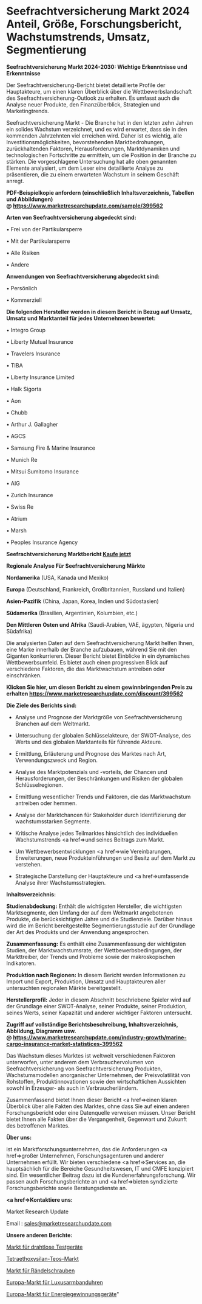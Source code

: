 # Seefrachtversicherung Markt 2024 Anteil, Größe, Forschungsbericht, Wachstumstrends, Umsatz, Segmentierung

<strong>Seefrachtversicherung Markt 2024-2030: Wichtige Erkenntnisse und Erkenntnisse</strong>

Der Seefrachtversicherung-Bericht bietet detaillierte Profile der Hauptakteure, um einen klaren Überblick über die Wettbewerbslandschaft des Seefrachtversicherung-Outlook zu erhalten. Es umfasst auch die Analyse neuer Produkte, den Finanzüberblick, Strategien und Marketingtrends.

Seefrachtversicherung Markt - Die Branche hat in den letzten zehn Jahren ein solides Wachstum verzeichnet, und es wird erwartet, dass sie in den kommenden Jahrzehnten viel erreichen wird. Daher ist es wichtig, alle Investitionsmöglichkeiten, bevorstehenden Marktbedrohungen, zurückhaltenden Faktoren, Herausforderungen, Marktdynamiken und technologischen Fortschritte zu ermitteln, um die Position in der Branche zu stärken. Die vorgeschlagene Untersuchung hat alle oben genannten Elemente analysiert, um dem Leser eine detaillierte Analyse zu präsentieren, die zu einem erwarteten Wachstum in seinem Geschäft anregt.

<strong><b>PDF-Beispielkopie anfordern (einschließlich Inhaltsverzeichnis, Tabellen und Abbildungen) @ </b></strong><strong><a href=https://www.marketresearchupdate.com/sample/399562><strong>https://www.marketresearchupdate.com/sample/399562</u></a></strong></strong>

<strong>Arten von Seefrachtversicherung abgedeckt sind:</strong>

• Frei von der Partikularsperre

• Mit der Partikularsperre

• Alle Risiken

• Andere

<strong>Anwendungen von Seefrachtversicherung abgedeckt sind:</strong>

• Persönlich

• Kommerziell

<strong>Die folgenden Hersteller werden in diesem Bericht in Bezug auf Umsatz, Umsatz und Marktanteil für jedes Unternehmen bewertet:</strong>

• Integro Group

• Liberty Mutual Insurance

• Travelers Insurance

• TIBA

• Liberty Insurance Limited

• Halk Sigorta

• Aon

• Chubb

• Arthur J. Gallagher

• AGCS

• Samsung Fire & Marine Insurance

• Munich Re

• Mitsui Sumitomo Insurance

• AIG

• Zurich Insurance

• Swiss Re

• Atrium

• Marsh

• Peoples Insurance Agency

<strong>Seefrachtversicherung Marktbericht <a href=https://www.marketresearchupdate.com/buynow/399562>Kaufe jetzt</a></strong>

<strong>Regionale Analyse Für Seefrachtversicherung Märkte</strong>

<strong>Nordamerika</strong> (USA, Kanada und Mexiko)

<strong>Europa</strong> (Deutschland, Frankreich, Großbritannien, Russland und Italien)

<strong>Asien-Pazifik</strong> (China, Japan, Korea, Indien und Südostasien)

<strong>Südamerika</strong> (Brasilien, Argentinien, Kolumbien, etc.)

<strong>Den Mittleren</strong> <strong>Osten und Afrika</strong> (Saudi-Arabien, VAE, ägypten, Nigeria und Südafrika)

Die analysierten Daten auf dem Seefrachtversicherung Markt helfen Ihnen, eine Marke innerhalb der Branche aufzubauen, während Sie mit den Giganten konkurrieren. Dieser Bericht bietet Einblicke in ein dynamisches Wettbewerbsumfeld. Es bietet auch einen progressiven Blick auf verschiedene Faktoren, die das Marktwachstum antreiben oder einschränken.

<strong>Klicken Sie hier, um diesen Bericht zu einem gewinnbringenden Preis zu erhalten
</strong><strong><a href=https://www.marketresearchupdate.com/discount/399562>https://www.marketresearchupdate.com/discount/399562</b></u></strong></a>

<strong>Die Ziele des Berichts sind:</strong>

- Analyse und Prognose der Marktgröße von Seefrachtversicherung Branchen auf dem Weltmarkt.

- Untersuchung der globalen Schlüsselakteure, der SWOT-Analyse, des Werts und des globalen Marktanteils für führende Akteure.

- Ermittlung, Erläuterung und Prognose des Marktes nach Art, Verwendungszweck und Region.

- Analyse des Marktpotenzials und -vorteils, der Chancen und Herausforderungen, der Beschränkungen und Risiken der globalen Schlüsselregionen.

- Ermittlung wesentlicher Trends und Faktoren, die das Marktwachstum antreiben oder hemmen.

- Analyse der Marktchancen für Stakeholder durch Identifizierung der wachstumsstarken Segmente.

- Kritische Analyse jedes Teilmarktes hinsichtlich des individuellen Wachstumstrends <a href=>und</a> seines Beitrags zum Markt.

- Um Wettbewerbsentwicklungen <a href=>wie</a> Vereinbarungen, Erweiterungen, neue Produkteinführungen und Besitz auf dem Markt zu verstehen.

- Strategische Darstellung der Hauptakteure und <a href=>umfas</a>sende Analyse ihrer Wachstumsstrategien.

<strong>Inhaltsverzeichnis:</strong>

<strong>Studienabdeckung:</strong> Enthält die wichtigsten Hersteller, die wichtigsten Marktsegmente, den Umfang der auf dem Weltmarkt angebotenen Produkte, die berücksichtigten Jahre und die Studienziele. Darüber hinaus wird die im Bericht bereitgestellte Segmentierungsstudie auf der Grundlage der Art des Produkts und der Anwendung angesprochen.

<strong>Zusammenfassung:</strong> Es enthält eine Zusammenfassung der wichtigsten Studien, der Marktwachstumsrate, der Wettbewerbsbedingungen, der Markttreiber, der Trends und Probleme sowie der makroskopischen Indikatoren.

<strong>Produktion nach Regionen:</strong> In diesem Bericht werden Informationen zu Import und Export, Produktion, Umsatz und Hauptakteuren aller untersuchten regionalen Märkte bereitgestellt.

<strong>Herstellerprofil:</strong> Jeder in diesem Abschnitt beschriebene Spieler wird auf der Grundlage einer SWOT-Analyse, seiner Produkte, seiner Produktion, seines Werts, seiner Kapazität und anderer wichtiger Faktoren untersucht.

<strong><b>Zugriff auf vollständige Berichtsbeschreibung, Inhaltsverzeichnis, Abbildung, Diagramm usw. @ </b></strong><strong><a href=https://www.marketresearchupdate.com/industry-growth/marine-cargo-insurance-market-statistices-399562>https://www.marketresearchupdate.com/industry-growth/marine-cargo-insurance-market-statistices-399562</a></strong>

Das Wachstum dieses Marktes ist weltweit verschiedenen Faktoren unterworfen, unter anderem dem Verbrauchervolumen von Seefrachtversicherung von Seefrachtversicherung Produkten, Wachstumsmodellen anorganischer Unternehmen, der Preisvolatilität von Rohstoffen, Produktinnovationen sowie den wirtschaftlichen Aussichten sowohl in Erzeuger- als auch in Verbraucherländern.

Zusammenfassend bietet Ihnen dieser Bericht <a href=>einen</a> klaren Überblick über alle Fakten des Marktes, ohne dass Sie auf einen anderen Forschungsbericht oder eine Datenquelle verweisen müssen. Unser Bericht bietet Ihnen alle Fakten über die Vergangenheit, Gegenwart und Zukunft des betroffenen Marktes.

<strong>Über uns:</strong>

 ist ein Marktforschungsunternehmen, das die Anforderungen <a href=>großer</a> Unternehmen, Forschungsagenturen und anderer Unternehmen erfüllt. Wir bieten verschiedene <a href=>Services</a> an, die hauptsächlich für die Bereiche Gesundheitswesen, IT und CMFE konzipiert sind. Ein wesentlicher Beitrag dazu ist die Kundenerfahrungsforschung. Wir passen auch Forschungsberichte an und <a href=>bieten</a> syndizierte Forschungsberichte sowie Beratungsdienste an.

<strong><a href=>Kontaktiere uns:</a></strong>

Market Research Update

Email : sales@marketresearchupdate.com

<strong>Unsere anderen Berichte:</strong>

<a href=https://www.linkedin.com/pulse/wireless-test-equipment-market-2023-2029-in-depth-report>Markt für drahtlose Testgeräte</a>

<a href=https://www.linkedin.com/pulse/tetraethoxysilane-teos-market-future-scope-demands-projected>Tetraethoxysilan-Teos-Markt</a>

<a href=https://www.linkedin.com/pulse/thumb-screws-market-outlooks-2023-size-shares>Markt für Rändelschrauben</a>

<a href=https://www.linkedin.com/pulse/europe-luxury-wrist-watch-market-2030-industry-analysis>Europa-Markt für Luxusarmbanduhren</a>

<a href=https://www.linkedin.com/pulse/europe-energy-harvesting-equipment-market-report>Europa-Markt für Energiegewinnungsgeräte</a>"
